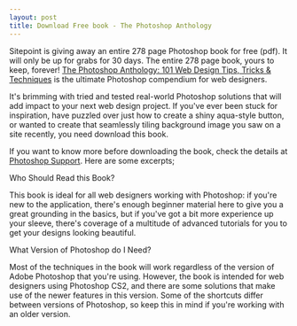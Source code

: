 ```yaml
---
layout: post
title: Download Free book - The Photoshop Anthology
---
```


Sitepoint is giving away an entire 278 page Photoshop book for free (pdf). It will only be up for grabs for 30 days. The entire 278 page book, yours to keep, forever! <a href="http://photoshop.aws.sitepoint.com/">The Photoshop Anthology: 101 Web Design Tips, Tricks & Techniques</a> is the ultimate Photoshop compendium for web designers.

It's brimming with tried and tested real-world Photoshop solutions that will add impact to your next web design project. If you've ever been stuck for inspiration, have puzzled over just how to create a shiny aqua-style button, or wanted to create that seamlessly tiling background image you saw on a site recently, you need download this book.

If you want to know more before downloading the book, check the details at <a href="http://www.photoshopsupport.com/photoshop-blog/08/05/free-photoshop-book-anthology-101.html">Photoshop Support</a>. Here are some excerpts;

Who Should Read this Book?

This book is ideal for all web designers working with Photoshop: if you're new to the application, there's enough beginner material here to give you a great grounding in the basics, but if you've got a bit more experience up your sleeve, there's coverage of a multitude of advanced tutorials for you to get your designs looking beautiful.

What Version of Photoshop do I Need?

Most of the techniques in the book will work regardless of the version of Adobe Photoshop that you're using. However, the book is intended for web designers using Photoshop CS2, and there are some solutions that make use of the newer features in this version. Some of the shortcuts differ between versions of Photoshop, so keep this in mind if you're working with an older version.
